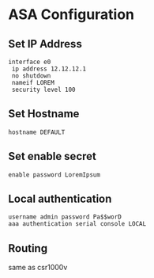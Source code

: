 # ASA Configuration

## Set IP Address

```
interface e0
 ip address 12.12.12.1
 no shutdown
 nameif LOREM
 security level 100
```

## Set Hostname

```
hostname DEFAULT
```

## Set enable secret

```
enable password LoremIpsum
```

## Local authentication

```
username admin password Pa$$worD
aaa authentication serial console LOCAL
```

## Routing

same as csr1000v
